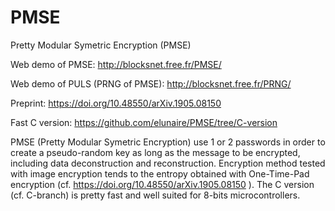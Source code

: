 # PMSE
Pretty Modular Symetric Encryption (PMSE)

Web demo of PMSE:  http://blocksnet.free.fr/PMSE/

Web demo of PULS (PRNG of PMSE): http://blocksnet.free.fr/PRNG/

Preprint: https://doi.org/10.48550/arXiv.1905.08150

Fast C version:  https://github.com/elunaire/PMSE/tree/C-version


PMSE (Pretty Modular Symetric Encryption) use 1 or 2 passwords in order to create a pseudo-random key as long as the message to be encrypted, including data deconstruction and reconstruction. Encryption method tested with image encryption tends to the entropy obtained with One-Time-Pad encryption (cf. https://doi.org/10.48550/arXiv.1905.08150 ). The C version (cf. C-branch) is pretty fast and well suited for 8-bits microcontrollers.

